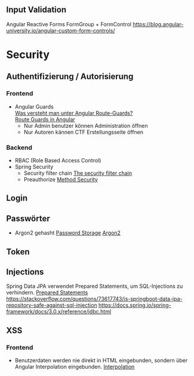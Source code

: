## Input Validation
Angular Reactive Forms FormGroup + FormControl
https://blog.angular-university.io/angular-custom-form-controls/
# Security

## Authentifizierung / Autorisierung

### Frontend

- Angular Guards  
  [Was versteht man unter Angular Route-Guards?](https://www.novacapta.ch/details/angular-route-guards)  
  [Route Guards in Angular](https://medium.com/@hish.abdelshafouk/route-guards-in-angular-c9da0d815ef4)  
  - Nur Admin benutzer können Administration öffnen
  - Nur Autoren kännen CTF Erstellungsseite öffnen

### Backend

- RBAC (Role Based Access Control)  
- Spring Security
  - Security filter chain [The security filter chain](https://docs.spring.io/spring-security/site/docs/3.0.x/reference/security-filter-chain.html)
  - Preauthorize [Method Security](https://docs.spring.io/spring-security/reference/servlet/authorization/method-security.html)

## Login


## Passwörter

- Argon2 gehasht [Password Storage](https://docs.spring.io/spring-security/reference/features/authentication/password-storage.html) [Argon2](https://en.wikipedia.org/wiki/Argon2)

## Token

## Injections

Spring Data JPA verwendet Prepared Statements, um SQL-Injections zu verhindern. [Prepared Statements](https://docs.spring.io/spring-data/jpa/docs/current/reference/html/#jpa.query-methods.query-creation)
https://stackoverflow.com/questions/73617743/is-springboot-data-jpa-repository-safe-against-sql-injection
https://docs.spring.io/spring-framework/docs/3.0.x/reference/jdbc.html

## XSS

### Frontend

- Benutzerdaten werden nie direkt in HTML eingebunden, sondern über Angular Interpolation eingebunden. [Interpolation](https://docs.angular.lat/guide/interpolation)

